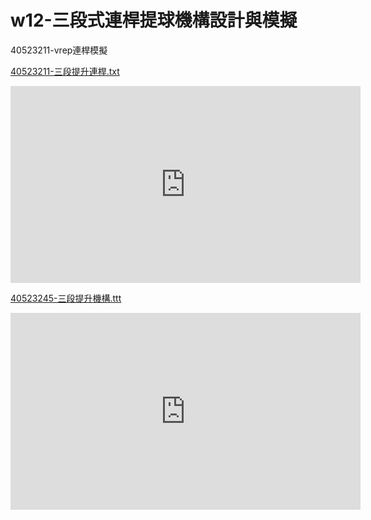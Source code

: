 # w12-三段式連桿提球機構設計與模擬
40523211-vrep連桿模擬

[40523211-三段提升連桿.txt](https://github.com/s40523211/cd2018/blob/gh-pages/40523211/3up%20plus.ttt)
<iframe width="560" height="315" src="https://www.youtube.com/embed/S4ABpcTo59E" frameborder="0" allow="autoplay; encrypted-media" allowfullscreen></iframe>

[40523245-三段提升機構.ttt](https://github.com/s40523245/cd2018/blob/gh-pages/40523245.ttt)
<iframe width="560" height="315" src="https://www.youtube.com/embed/iV9llDMZK0g" frameborder="0" allow="autoplay; encrypted-media" allowfullscreen></iframe>
